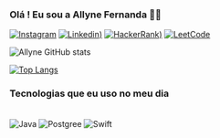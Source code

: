 ### Olá ! Eu sou a Allyne Fernanda 🖐🏻

[![Instagram](https://img.shields.io/badge/Instagram-E4405F?style=for-the-badge&logo=instagram&logoColor=white)](https://instagram.com/_allyne_fernanda)
[![Linkedin](https://img.shields.io/badge/LinkedIn-0077B5?style=for-the-badge&logo=linkedin&logoColor=white))](https://linkedin.com/allyne-fernanda-5a3312231)
[![HackerRank](https://img.shields.io/badge/-Hackerrank-2EC866?style=for-the-badge&logo=HackerRank&logoColor=white))](https://hackerrank.com/allyne_sobrinho)
[![LeetCode](https://img.shields.io/badge/-LeetCode-FFA116?style=for-the-badge&logo=LeetCode&logoColor=black)](https://leetcode.com/fernandavso)

![Allyne GitHub stats](https://github-readme-stats.vercel.app/api?username=allynefernanda&show_icons=true&theme=tokyonight)

[![Top Langs](https://github-readme-stats.vercel.app/api/top-langs/?username=allynefernanda)](https://github.com/allynefernanda/github-readme-stats)

### Tecnologias que eu uso no meu dia
<div style="display: inline_block"><br/>
  <img align="center" alt="Java" src="https://img.shields.io/badge/Java-ED8B00?style=for-the-badge&logo=openjdk&logoColor=white" />
   <img align="center" alt="Postgree" src="https://img.shields.io/badge/PostgreSQL-316192?style=for-the-badge&logo=postgresql&logoColor=white" />
  <img align="center" alt="Swift" src="https://img.shields.io/badge/Swift-FA7343?style=for-the-badge&logo=swift&logoColor=white" />
</div><br/>
